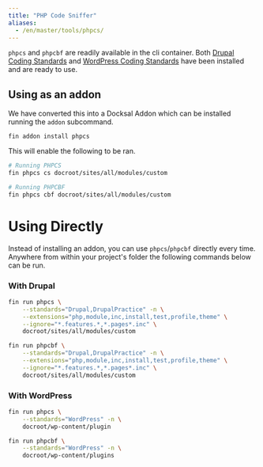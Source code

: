 ```yaml
---
title: "PHP Code Sniffer"
aliases:
  - /en/master/tools/phpcs/
---
```



`phpcs` and `phpcbf` are readily available in the cli container. Both [Drupal Coding Standards](https://www.drupal.org/docs/develop/standards) and [WordPress Coding Standards](https://github.com/WordPress-Coding-Standards/WordPress-Coding-Standards)
have been installed and are ready to use.


## Using as an addon

We have converted this into a Docksal Addon which can be installed running the `addon` subcommand.

```
fin addon install phpcs
```

This will enable the following to be ran.

```bash
# Running PHPCS
fin phpcs cs docroot/sites/all/modules/custom
```

```bash
# Running PHPCBF
fin phpcs cbf docroot/sites/all/modules/custom
```

# Using Directly

Instead of installing an addon, you can use `phpcs`/`phpcbf` directly every time.
Anywhere from within your project's folder the following commands below can be run.

### With Drupal

```bash
fin run phpcs \
    --standards="Drupal,DrupalPractice" -n \
    --extensions="php,module,inc,install,test,profile,theme" \
    --ignore="*.features.*,*.pages*.inc" \
    docroot/sites/all/modules/custom
```

```bash
fin run phpcbf \
    --standards="Drupal,DrupalPractice" -n \
    --extensions="php,module,inc,install,test,profile,theme" \
    --ignore="*.features.*,*.pages*.inc" \
    docroot/sites/all/modules/custom
```

### With WordPress

```bash
fin run phpcs \
    --standards="WordPress" -n \
    docroot/wp-content/plugin
```

```bash
fin run phpcbf \
    --standards="WordPress" -n \
    docroot/wp-content/plugins
```

